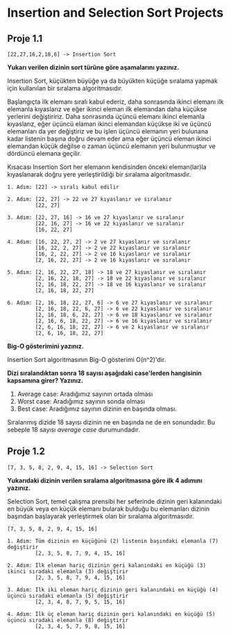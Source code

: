 # Insertion and Selection Sort Projects
## Proje 1.1

    [22,27,16,2,18,6] -> Insertion Sort

**Yukarı verilen dizinin sort türüne göre aşamalarını yazınız.**

Insertion Sort, küçükten büyüğe ya da büyükten küçüğe sıralama yapmak için kullanılan bir sıralama algoritmasıdır.

Başlangıçta ilk elemanı sıralı kabul ederiz, daha sonrasında ikinci elemanı ilk elemanla kıyaslarız ve eğer ikinci eleman ilk elemandan daha küçükse yerlerini değiştiririz. Daha sonrasında üçüncü elemanı ikinci elemanla kıyaslarız, eğer üçüncü elaman ikinci elemandan küçükse iki ve üçüncü elemanları da yer değiştiriz ve bu işlen üçüncü elemanın yeri bulunana kadar listenin başına doğru devam eder ama eğer üçüncü eleman ikinci elemandan küçük değilse o zaman üçüncü elemanın yeri bulunmuştur ve dördüncü elemana geçilir.

Kısacası Insertion Sort her elemanın kendisinden önceki eleman(lar)la kıyaslanarak doğru yere yerleştirildiği bir sıralama algoritmasıdır.

```
1. Adım: [22] -> sıralı kabul edilir

2. Adım: [22, 27] -> 22 ve 27 kıyaslanır ve sıralanır
         [22, 27]

3. Adım: [22, 27, 16] -> 16 ve 27 kıyaslanır ve sıralanır
         [22, 16, 27] -> 16 ve 22 kıyaslanır ve sıralanır
         [16, 22, 27]

4. Adım: [16, 22, 27, 2] -> 2 ve 27 kıyaslanır ve sıralanır
         [16, 22, 2, 27] -> 2 ve 22 kıyaslanır ve sıralanır
         [16, 2, 22, 27] -> 2 ve 16 kıyaslanır ve sıralanır
         [2, 16, 22, 27] -> 2 ve 16 kıyaslanır ve sıralanır

5. Adım: [2, 16, 22, 27, 18] -> 18 ve 27 kıyaslanır ve sıralanır
         [2, 16, 22, 18, 27] -> 18 ve 22 kıyaslanır ve sıralanır
         [2, 16, 18, 22, 27] -> 18 ve 16 kıyaslanır ve sıralanır
         [2, 16, 18, 22, 27]

6. Adım: [2, 16, 18, 22, 27, 6] -> 6 ve 27 kıyaslanır ve sıralanır
         [2, 16, 18, 22, 6, 27] -> 6 ve 22 kıyaslanır ve sıralanır
         [2, 16, 18, 6, 22, 27] -> 6 ve 18 kıyaslanır ve sıralanır
         [2, 16, 6, 18, 22, 27] -> 6 ve 16 kıyaslanır ve sıralanır
         [2, 6, 16, 18, 22, 27] -> 6 ve 2 kıyaslanır ve sıralanır
         [2, 6, 16, 18, 22, 27]
```

**Big-O gösterimini yazınız.**

Insertion Sort algoritmasının Big-O gösterimi O(n^2)'dir.

**Dizi sıralandıktan sonra 18 sayısı aşağıdaki case'lerden hangisinin kapsamına girer? Yazınız.**

1. Average case: Aradığımız sayının ortada olması
2. Worst case: Aradığımız sayının sonda olması
3. Best case: Aradığımız sayının dizinin en başında olması.

Sıralanmış dizide 18 sayısı dizinin ne en başında ne de en sonundadır. Bu sebeple 18 sayısı *average case* durumundadır.

## Proje 1.2
    [7, 3, 5, 8, 2, 9, 4, 15, 16] -> Selection Sort

**Yukarıdaki dizinin verilen sıralama algoritmasına göre ilk 4 adımını yazınız.**

Selection Sort, temel çalışma prensibi her seferinde dizinin geri kalanındaki en büyük veya en küçük elemanı bularak bulduğu bu elemanları dizinin başından başlayarak yerleştirmek olan bir sıralama algoritmasıdır.

```
[7, 3, 5, 8, 2, 9, 4, 15, 16]

1. Adım: Tüm dizinin en küçüğünü (2) listenin başındaki elemanla (7) değiştirir
         [2, 3, 5, 8, 7, 9, 4, 15, 16]

2. Adım: İlk eleman hariç dizinin geri kalanındaki en küçüğü (3) ikinci sıradaki elemanla (3) değiştirir
         [2, 3, 5, 8, 7, 9, 4, 15, 16]

3. Adım: İlk iki eleman hariç dizinin geri kalanındaki en küçüğü (4) üçüncü sıradaki elemanla (5) değiştirir
         [2, 3, 4, 8, 7, 9, 5, 15, 16]

4. Adım: İlk üç eleman hariç dizinin geri kalanındaki en küçüğü (5) üçüncü sıradaki elemanla (8) değiştirir
         [2, 3, 4, 5, 7, 9, 8, 15, 16]
```

